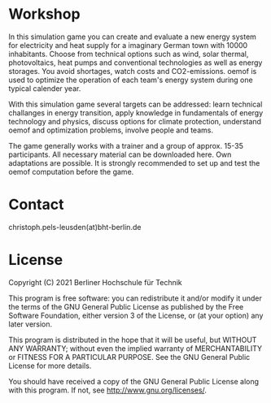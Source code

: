 # Workshop
In this simulation game you can create and evaluate a new energy system for electricity and heat supply for a imaginary German town with 10000 inhabitants. Choose from technical options such as wind, solar thermal, photovoltaics, heat pumps and conventional technologies as well as energy storages. You avoid shortages, watch costs and CO2-emissions. oemof is used to optimize the operation of each team's energy system during one typical calender year.  

With this simulation game several targets can be addressed: learn technical challanges in energy transition, apply knowledge in fundamentals of energy technology and physics, discuss options for climate protection, understand oemof and optimization problems, involve people and teams.

The game generally works with a trainer and a group of approx. 15-35 participants. All necessary material can be downloaded here. Own adaptations are possible. It is strongly recommended to set up and test the oemof computation before the game.    

# Contact
christoph.pels-leusden(at)bht-berlin.de

# License
Copyright (C) 2021 Berliner Hochschule für Technik

This program is free software: you can redistribute it and/or modify
it under the terms of the GNU General Public License as published by
the Free Software Foundation, either version 3 of the License, or
(at your option) any later version.

This program is distributed in the hope that it will be useful,
but WITHOUT ANY WARRANTY; without even the implied warranty of
MERCHANTABILITY or FITNESS FOR A PARTICULAR PURPOSE.  See the
GNU General Public License for more details.

You should have received a copy of the GNU General Public License
along with this program.  If not, see http://www.gnu.org/licenses/.
